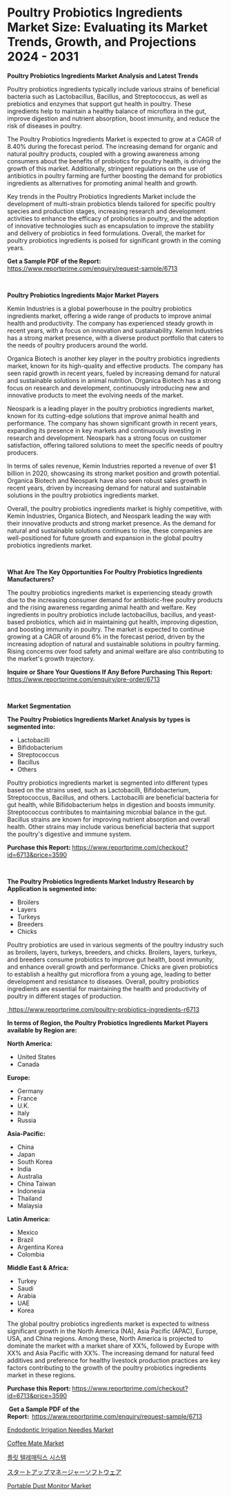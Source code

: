 <p><h1>Poultry Probiotics Ingredients Market Size: Evaluating its Market Trends, Growth, and Projections 2024 - 2031</h1></p><p><strong>Poultry Probiotics Ingredients Market Analysis and Latest Trends</strong></p>
<p><p>Poultry probiotics ingredients typically include various strains of beneficial bacteria such as Lactobacillus, Bacillus, and Streptococcus, as well as prebiotics and enzymes that support gut health in poultry. These ingredients help to maintain a healthy balance of microflora in the gut, improve digestion and nutrient absorption, boost immunity, and reduce the risk of diseases in poultry.</p><p>The Poultry Probiotics Ingredients Market is expected to grow at a CAGR of 8.40% during the forecast period. The increasing demand for organic and natural poultry products, coupled with a growing awareness among consumers about the benefits of probiotics for poultry health, is driving the growth of this market. Additionally, stringent regulations on the use of antibiotics in poultry farming are further boosting the demand for probiotics ingredients as alternatives for promoting animal health and growth.</p><p>Key trends in the Poultry Probiotics Ingredients Market include the development of multi-strain probiotics blends tailored for specific poultry species and production stages, increasing research and development activities to enhance the efficacy of probiotics in poultry, and the adoption of innovative technologies such as encapsulation to improve the stability and delivery of probiotics in feed formulations. Overall, the market for poultry probiotics ingredients is poised for significant growth in the coming years.</p></p>
<p><strong>Get a Sample PDF of the Report:&nbsp;</strong> <a href="https://www.reportprime.com/enquiry/request-sample/6713">https://www.reportprime.com/enquiry/request-sample/6713</a></p>
<p>&nbsp;</p>
<p><strong>Poultry Probiotics Ingredients Major Market Players</strong></p>
<p><p>Kemin Industries is a global powerhouse in the poultry probiotics ingredients market, offering a wide range of products to improve animal health and productivity. The company has experienced steady growth in recent years, with a focus on innovation and sustainability. Kemin Industries has a strong market presence, with a diverse product portfolio that caters to the needs of poultry producers around the world.</p><p>Organica Biotech is another key player in the poultry probiotics ingredients market, known for its high-quality and effective products. The company has seen rapid growth in recent years, fueled by increasing demand for natural and sustainable solutions in animal nutrition. Organica Biotech has a strong focus on research and development, continuously introducing new and innovative products to meet the evolving needs of the market.</p><p>Neospark is a leading player in the poultry probiotics ingredients market, known for its cutting-edge solutions that improve animal health and performance. The company has shown significant growth in recent years, expanding its presence in key markets and continuously investing in research and development. Neospark has a strong focus on customer satisfaction, offering tailored solutions to meet the specific needs of poultry producers.</p><p>In terms of sales revenue, Kemin Industries reported a revenue of over $1 billion in 2020, showcasing its strong market position and growth potential. Organica Biotech and Neospark have also seen robust sales growth in recent years, driven by increasing demand for natural and sustainable solutions in the poultry probiotics ingredients market.</p><p>Overall, the poultry probiotics ingredients market is highly competitive, with Kemin Industries, Organica Biotech, and Neospark leading the way with their innovative products and strong market presence. As the demand for natural and sustainable solutions continues to rise, these companies are well-positioned for future growth and expansion in the global poultry probiotics ingredients market.</p></p>
<p>&nbsp;</p>
<p><strong>What Are The Key Opportunities For Poultry Probiotics Ingredients Manufacturers?</strong></p>
<p><p>The poultry probiotics ingredients market is experiencing steady growth due to the increasing consumer demand for antibiotic-free poultry products and the rising awareness regarding animal health and welfare. Key ingredients in poultry probiotics include lactobacillus, bacillus, and yeast-based probiotics, which aid in maintaining gut health, improving digestion, and boosting immunity in poultry. The market is expected to continue growing at a CAGR of around 6% in the forecast period, driven by the increasing adoption of natural and sustainable solutions in poultry farming. Rising concerns over food safety and animal welfare are also contributing to the market's growth trajectory.</p></p>
<p><strong>Inquire or Share Your Questions If Any Before Purchasing This Report:</strong> <a href="https://www.reportprime.com/enquiry/pre-order/6713">https://www.reportprime.com/enquiry/pre-order/6713</a></p>
<p>&nbsp;</p>
<p><strong>Market Segmentation</strong></p>
<p><strong>The Poultry Probiotics Ingredients Market Analysis by types is segmented into:</strong></p>
<p><ul><li>Lactobacilli</li><li>Bifidobacterium</li><li>Streptococcus</li><li>Bacillus</li><li>Others</li></ul></p>
<p><p>Poultry probiotics ingredients market is segmented into different types based on the strains used, such as Lactobacilli, Bifidobacterium, Streptococcus, Bacillus, and others. Lactobacilli are beneficial bacteria for gut health, while Bifidobacterium helps in digestion and boosts immunity. Streptococcus contributes to maintaining microbial balance in the gut. Bacillus strains are known for improving nutrient absorption and overall health. Other strains may include various beneficial bacteria that support the poultry's digestive and immune system.</p></p>
<p><strong>Purchase this Report:&nbsp;</strong><a href="https://www.reportprime.com/checkout?id=6713&price=3590">https://www.reportprime.com/checkout?id=6713&price=3590</a></p>
<p>&nbsp;</p>
<p><strong>The Poultry Probiotics Ingredients Market Industry Research by Application is segmented into:</strong></p>
<p><ul><li>Broilers</li><li>Layers</li><li>Turkeys</li><li>Breeders</li><li>Chicks</li></ul></p>
<p><p>Poultry probiotics are used in various segments of the poultry industry such as broilers, layers, turkeys, breeders, and chicks. Broilers, layers, turkeys, and breeders consume probiotics to improve gut health, boost immunity, and enhance overall growth and performance. Chicks are given probiotics to establish a healthy gut microflora from a young age, leading to better development and resistance to diseases. Overall, poultry probiotics ingredients are essential for maintaining the health and productivity of poultry in different stages of production.</p></p>
<p><a href="https://www.reportprime.com/poultry-probiotics-ingredients-r6713">&nbsp;https://www.reportprime.com/poultry-probiotics-ingredients-r6713</a></p>
<p><strong>In terms of Region, the Poultry Probiotics Ingredients Market Players available by Region are:</strong></p>
<p>
    <p> <strong> North America: </strong>
        <ul>
            <li>United States</li>
            <li>Canada</li>
        </ul>
        </p> 
    <p> <strong> Europe: </strong>
        <ul>
            <li>Germany</li>
            <li>France</li>
            <li>U.K.</li>
            <li>Italy</li>
            <li>Russia</li>
        </ul>
        </p> 
    <p> <strong> Asia-Pacific: </strong>
        <ul>
            <li>China</li>
            <li>Japan</li>
            <li>South Korea</li>
            <li>India</li>
            <li>Australia</li>
            <li>China Taiwan</li>
            <li>Indonesia</li>
            <li>Thailand</li>
            <li>Malaysia</li>
        </ul>
        </p> 
    <p> <strong> Latin America: </strong>
        <ul>
            <li>Mexico</li>
            <li>Brazil</li>
            <li>Argentina Korea</li>
            <li>Colombia</li>
        </ul>
        </p> 
    <p> <strong> Middle East & Africa: </strong>
        <ul>
            <li>Turkey</li>
            <li>Saudi</li>
            <li>Arabia</li>
            <li>UAE</li>
            <li>Korea</li>
        </ul>
    </p>
    </p>
<p><p>The global poultry probiotics ingredients market is expected to witness significant growth in the North America (NA), Asia Pacific (APAC), Europe, USA, and China regions. Among these, North America is projected to dominate the market with a market share of XX%, followed by Europe with XX% and Asia Pacific with XX%. The increasing demand for natural feed additives and preference for healthy livestock production practices are key factors contributing to the growth of the poultry probiotics ingredients market in these regions.</p></p>
<p><strong>Purchase this Report: </strong><a href="https://www.reportprime.com/checkout?id=6713&price=3590">https://www.reportprime.com/checkout?id=6713&price=3590</a></p>
<p>&nbsp;<strong>Get a Sample PDF of the Report:&nbsp;&nbsp;</strong><a href="https://www.reportprime.com/enquiry/request-sample/6713">https://www.reportprime.com/enquiry/request-sample/6713</a></p>
<p><strong></strong></p>
<p><p><a href="https://medium.com/@ruth.gibson8095/endodontic-irrigation-needles-market-forecasts-market-trends-and-impact-analysis-2024-2031-7d5007c378db">Endodontic Irrigation Needles Market</a></p><p><a href="https://github.com/Krish2023na/Market-Research-Report-List-5/blob/main/coffee-mate-market.md">Coffee Mate Market</a></p><p><a href="https://medium.com/@joeyjohns20/%EC%97%B0%EB%8C%80-%ED%85%94%EB%A0%88%EB%A7%A4%ED%8B%B1%EC%8A%A4-%EC%8B%9C%EC%8A%A4%ED%85%9C-%EC%8B%9C%EC%9E%A5-%EA%B5%AD%EC%A0%9C-%EB%B0%8F-%EC%A7%80%EC%97%AD-%EB%B6%84%EC%84%9D-%EC%98%81%EC%97%AD-%EA%B5%AD%EA%B0%80-%EC%88%98%EC%A4%80-%EB%B6%84%EC%84%9D-%EB%B0%8F-%EA%B2%BD%EC%9F%81-%ED%92%8D%EA%B2%BD%EC%97%90-%EC%B4%88%EC%A0%90%EC%9D%84-%EB%A7%9E%EC%B6%98-575753ddfeb3">플릿 텔레매틱스 시스템</a></p><p><a href="https://medium.com/@oliveyew35/%E3%82%B9%E3%82%BF%E3%83%BC%E3%83%88%E3%82%A2%E3%83%83%E3%83%97%E3%83%9E%E3%83%8D%E3%83%BC%E3%82%B8%E3%83%A3%E3%83%BC%E3%82%BD%E3%83%95%E3%83%88%E3%82%A6%E3%82%A7%E3%82%A2%E5%B8%82%E5%A0%B4%E3%81%AE%E8%AA%BF%E6%9F%BB%E3%81%A8%E7%94%A3%E6%A5%AD%E9%80%B2%E5%8C%96-2031%E5%B9%B4%E3%81%BE%E3%81%A7%E3%81%AE%E4%BA%88%E6%B8%AC-4ad025af80a9">スタートアップマネージャーソフトウェア</a></p><p><a href="https://issuu.com/reportprime-2/docs/portable-dust-monitor-market-size-2030.pptx">Portable Dust Monitor Market</a></p></p>